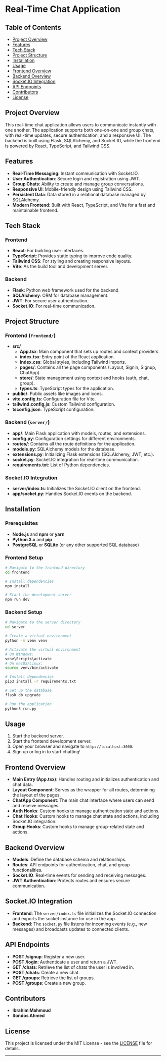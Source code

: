 
# Real-Time Chat Application

## Table of Contents

- [Project Overview](#project-overview)
- [Features](#features)
- [Tech Stack](#tech-stack)
- [Project Structure](#project-structure)
- [Installation](#installation)
- [Usage](#usage)
- [Frontend Overview](#frontend-overview)
- [Backend Overview](#backend-overview)
- [Socket.IO Integration](#socketio-integration)
- [API Endpoints](#api-endpoints)
- [Contributors](#contributors)
- [License](#license)

## Project Overview

This real-time chat application allows users to communicate instantly with one another. The application supports both one-on-one and group chats, with real-time updates, secure authentication, and a responsive UI. The backend is built using Flask, SQLAlchemy, and Socket.IO, while the frontend is powered by React, TypeScript, and Tailwind CSS.

## Features

- **Real-Time Messaging**: Instant communication with Socket.IO.
- **User Authentication**: Secure login and registration using JWT.
- **Group Chats**: Ability to create and manage group conversations.
- **Responsive UI**: Mobile-friendly design using Tailwind CSS.
- **Persistent Data**: Data stored in a relational database managed by SQLAlchemy.
- **Modern Frontend**: Built with React, TypeScript, and Vite for a fast and maintainable frontend.

## Tech Stack

### Frontend

- **React**: For building user interfaces.
- **TypeScript**: Provides static typing to improve code quality.
- **Tailwind CSS**: For styling and creating responsive layouts.
- **Vite**: As the build tool and development server.

### Backend

- **Flask**: Python web framework used for the backend.
- **SQLAlchemy**: ORM for database management.
- **JWT**: For secure user authentication.
- **Socket.IO**: For real-time communication.

## Project Structure

### Frontend (`frontend/`)

- **src/**
  - **App.tsx**: Main component that sets up routes and context providers.
  - **index.tsx**: Entry point of the React application.
  - **index.css**: Global styles, including Tailwind imports.
  - **pages/**: Contains all the page components (Layout, Signin, Signup, ChatApp).
  - **store/**: State management using context and hooks (auth, chat, group).
  - **types.ts**: TypeScript types for the application.
- **public/**: Public assets like images and icons.
- **vite.config.ts**: Configuration file for Vite.
- **tailwind.config.js**: Custom Tailwind configuration.
- **tsconfig.json**: TypeScript configuration.

### Backend (`server/`)

- **app/**: Main Flask application with models, routes, and extensions.
- **config.py**: Configuration settings for different environments.
- **routes/**: Contains all the route definitions for the application.
- **models.py**: SQLAlchemy models for the database.
- **extensions.py**: Initializing Flask extensions (SQLAlchemy, JWT, etc.).
- **socket.py**: Socket.IO integration for real-time communication.
- **requirements.txt**: List of Python dependencies.

### Socket.IO Integration

- **server/index.ts**: Initializes the Socket.IO client on the frontend.
- **app/socket.py**: Handles Socket.IO events on the backend.

## Installation

### Prerequisites

- **Node.js** and **npm** or **yarn**
- **Python 3.x** and **pip**
- **PostgreSQL** or **SQLite** (or any other supported SQL database)

### Frontend Setup

```bash
# Navigate to the frontend directory
cd frontend

# Install dependencies
npm install

# Start the development server
npm run dev
```

### Backend Setup

```bash
# Navigate to the server directory
cd server

# Create a virtual environment
python -m venv venv

# Activate the virtual environment
# On Windows:
venv\Scripts\activate
# On macOS/Linux:
source venv/bin/activate

# Install dependencies
pip3 install -r requirements.txt

# Set up the database
flask db upgrade

# Run the application
python3 run.py
```

## Usage

1. Start the backend server.
2. Start the frontend development server.
3. Open your browser and navigate to `http://localhost:3000`.
4. Sign up or log in to start chatting!

## Frontend Overview

- **Main Entry (App.tsx)**: Handles routing and initializes authentication and chat data.
- **Layout Component**: Serves as the wrapper for all routes, determining the layout of the pages.
- **ChatApp Component**: The main chat interface where users can send and receive messages.
- **Auth Hooks**: Custom hooks to manage authentication state and actions.
- **Chat Hooks**: Custom hooks to manage chat state and actions, including Socket.IO integration.
- **Group Hooks**: Custom hooks to manage group-related state and actions.

## Backend Overview

- **Models**: Define the database schema and relationships.
- **Routes**: API endpoints for authentication, chat, and group functionalities.
- **Socket.IO**: Real-time events for sending and receiving messages.
- **JWT Authentication**: Protects routes and ensures secure communication.

## Socket.IO Integration

- **Frontend**: The `server/index.ts` file initializes the Socket.IO connection and exports the socket instance for use in the app.
- **Backend**: The `socket.py` file listens for incoming events (e.g., new messages) and broadcasts updates to connected clients.

## API Endpoints

- **POST /signup**: Register a new user.
- **POST /login**: Authenticate a user and return a JWT.
- **GET /chats**: Retrieve the list of chats the user is involved in.
- **POST /chats**: Create a new chat.
- **GET /groups**: Retrieve the list of groups.
- **POST /groups**: Create a new group.

## Contributors

- **Ibrahim Mahmoud**
- **Sondos Ahmed**

## License

This project is licensed under the MIT License - see the [LICENSE](LICENSE) file for details.

---
